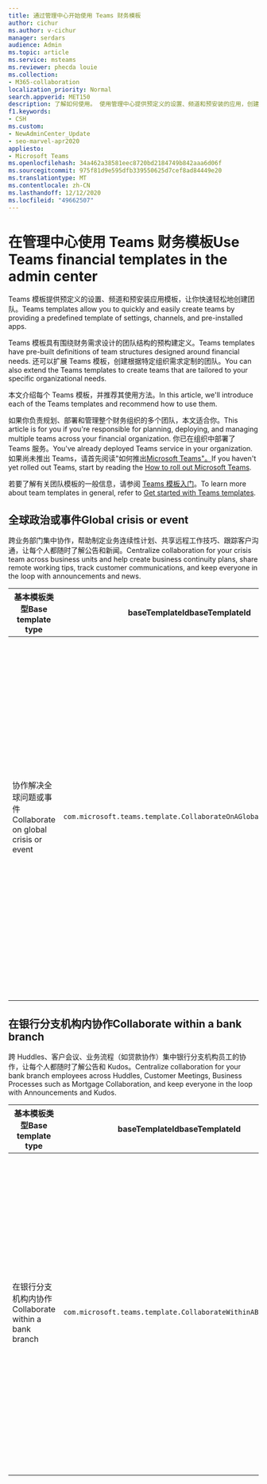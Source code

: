 ```yaml
---
title: 通过管理中心开始使用 Teams 财务模板
author: cichur
ms.author: v-cichur
manager: serdars
audience: Admin
ms.topic: article
ms.service: msteams
ms.reviewer: phecda louie
ms.collection:
- M365-collaboration
localization_priority: Normal
search.appverid: MET150
description: 了解如何使用。 使用管理中心提供预定义的设置、频道和预安装的应用，创建专为财务需求设计的团队结构的团队模板。
f1.keywords:
- CSH
ms.custom:
- NewAdminCenter_Update
- seo-marvel-apr2020
appliesto:
- Microsoft Teams
ms.openlocfilehash: 34a462a38581eec8720bd2184749b842aaa6d06f
ms.sourcegitcommit: 975f81d9e595dfb339550625d7cef8ad84449e20
ms.translationtype: MT
ms.contentlocale: zh-CN
ms.lasthandoff: 12/12/2020
ms.locfileid: "49662507"
---
```

# <a name="use-teams-financial-templates-in-the-admin-center"></a><span data-ttu-id="59f17-104">在管理中心使用 Teams 财务模板</span><span class="sxs-lookup"><span data-stu-id="59f17-104">Use Teams financial templates in the admin center</span></span>

<span data-ttu-id="59f17-105">Teams 模板提供预定义的设置、频道和预安装应用模板，让你快速轻松地创建团队。</span><span class="sxs-lookup"><span data-stu-id="59f17-105">Teams templates allow you to quickly and easily create teams by providing a predefined template of settings, channels, and pre-installed apps.</span></span>

<span data-ttu-id="59f17-106">Teams 模板具有围绕财务需求设计的团队结构的预构建定义。</span><span class="sxs-lookup"><span data-stu-id="59f17-106">Teams templates have pre-built definitions of team structures designed around financial needs.</span></span> <span data-ttu-id="59f17-107">还可以扩展 Teams 模板，创建根据特定组织需求定制的团队。</span><span class="sxs-lookup"><span data-stu-id="59f17-107">You can also extend the Teams templates to create teams that are tailored to your specific organizational needs.</span></span>

<span data-ttu-id="59f17-108">本文介绍每个 Teams 模板，并推荐其使用方法。</span><span class="sxs-lookup"><span data-stu-id="59f17-108">In this article, we'll introduce each of the Teams templates and recommend how to use them.</span></span>

<span data-ttu-id="59f17-109">如果你负责规划、部署和管理整个财务组织的多个团队，本文适合你。</span><span class="sxs-lookup"><span data-stu-id="59f17-109">This article is for you if you're responsible for planning, deploying, and managing multiple teams across your financial organization.</span></span> <span data-ttu-id="59f17-110">你已在组织中部署了 Teams 服务。</span><span class="sxs-lookup"><span data-stu-id="59f17-110">You've already deployed Teams service in your organization.</span></span> <span data-ttu-id="59f17-111">如果尚未推出 Teams，请首先阅读"如何推出[Microsoft Teams"。](How-to-roll-out-teams.md)</span><span class="sxs-lookup"><span data-stu-id="59f17-111">If you haven't yet rolled out Teams, start by reading the [How to roll out Microsoft Teams](How-to-roll-out-teams.md).</span></span>

<span data-ttu-id="59f17-112">若要了解有关团队模板的一般信息，请参阅 [Teams 模板入门](get-started-with-teams-templates-in-the-admin-console.md)。</span><span class="sxs-lookup"><span data-stu-id="59f17-112">To learn more about team templates in general, refer to [Get started with Teams templates](get-started-with-teams-templates-in-the-admin-console.md).</span></span>

## <a name="global-crisis-or-event"></a><span data-ttu-id="59f17-113">全球政治或事件</span><span class="sxs-lookup"><span data-stu-id="59f17-113">Global crisis or event</span></span>

<span data-ttu-id="59f17-114">跨业务部门集中协作，帮助制定业务连续性计划、共享远程工作技巧、跟踪客户沟通，让每个人都随时了解公告和新闻。</span><span class="sxs-lookup"><span data-stu-id="59f17-114">Centralize collaboration for your crisis team across business units and help create business continuity plans, share remote working tips, track customer communications, and keep everyone in the loop with announcements and news.</span></span>

| <span data-ttu-id="59f17-115">基本模板类型</span><span class="sxs-lookup"><span data-stu-id="59f17-115">Base template type</span></span>|<span data-ttu-id="59f17-116">baseTemplateId</span><span class="sxs-lookup"><span data-stu-id="59f17-116">baseTemplateId</span></span> | <span data-ttu-id="59f17-117">此基本模板提供的属性</span><span class="sxs-lookup"><span data-stu-id="59f17-117">Properties that come with this base template</span></span> |
| ------------------|-- |----------------------------------------------------- |
| <span data-ttu-id="59f17-118">协作解决全球问题或事件</span><span class="sxs-lookup"><span data-stu-id="59f17-118">Collaborate on global crisis or event</span></span>|`com.microsoft.teams.template.CollaborateOnAGlobalCrisisOrEvent` |<span data-ttu-id="59f17-119">频道：</span><span class="sxs-lookup"><span data-stu-id="59f17-119">Channels:</span></span> <ul><li><span data-ttu-id="59f17-120">常规</span><span class="sxs-lookup"><span data-stu-id="59f17-120">General</span></span><li><span data-ttu-id="59f17-121">公告</span><span class="sxs-lookup"><span data-stu-id="59f17-121">Announcements</span></span></li><li><span data-ttu-id="59f17-122">世界新闻</span><span class="sxs-lookup"><span data-stu-id="59f17-122">World news</span></span></li><li><span data-ttu-id="59f17-123">业务连续性</span><span class="sxs-lookup"><span data-stu-id="59f17-123">Business continuity</span></span></li><li><span data-ttu-id="59f17-124">远程工作</span><span class="sxs-lookup"><span data-stu-id="59f17-124">Remote working</span></span></li><li><span data-ttu-id="59f17-125">内部通信</span><span class="sxs-lookup"><span data-stu-id="59f17-125">Internal comms</span></span></li><li><span data-ttu-id="59f17-126">外部通信</span><span class="sxs-lookup"><span data-stu-id="59f17-126">External comms</span></span></li><li><span data-ttu-id="59f17-127">审批请求</span><span class="sxs-lookup"><span data-stu-id="59f17-127">Approvals request</span></span></li><li><span data-ttu-id="59f17-128">客户投诉</span><span class="sxs-lookup"><span data-stu-id="59f17-128">Customer complaints</span></span></li><li><span data-ttu-id="59f17-129">Kudos</span><span class="sxs-lookup"><span data-stu-id="59f17-129">Kudos</span></span></li><li><span data-ttu-id="59f17-130">高管更新</span><span class="sxs-lookup"><span data-stu-id="59f17-130">Executive update</span></span></li></ul><span data-ttu-id="59f17-131">应用：</span><span class="sxs-lookup"><span data-stu-id="59f17-131">Apps:</span></span> <ul><li><span data-ttu-id="59f17-132">表扬</span><span class="sxs-lookup"><span data-stu-id="59f17-132">Praise</span></span></li><li><span data-ttu-id="59f17-133">Wiki</span><span class="sxs-lookup"><span data-stu-id="59f17-133">Wiki</span></span></li><li><span data-ttu-id="59f17-134">网站</span><span class="sxs-lookup"><span data-stu-id="59f17-134">Website</span></span></li><li><span data-ttu-id="59f17-135">Planner</span><span class="sxs-lookup"><span data-stu-id="59f17-135">Planner</span></span></li></ul>|
||||

## <a name="collaborate-within-a-bank-branch"></a><span data-ttu-id="59f17-136">在银行分支机构内协作</span><span class="sxs-lookup"><span data-stu-id="59f17-136">Collaborate within a bank branch</span></span>

<span data-ttu-id="59f17-137">跨 Huddles、客户会议、业务流程（如贷款协作）集中银行分支机构员工的协作，让每个人都随时了解公告和 Kudos。</span><span class="sxs-lookup"><span data-stu-id="59f17-137">Centralize collaboration for your bank branch employees across Huddles, Customer Meetings, Business Processes such as Mortgage Collaboration, and keep everyone in the loop with Announcements and Kudos.</span></span>

| <span data-ttu-id="59f17-138">基本模板类型</span><span class="sxs-lookup"><span data-stu-id="59f17-138">Base template type</span></span> |<span data-ttu-id="59f17-139">baseTemplateId</span><span class="sxs-lookup"><span data-stu-id="59f17-139">baseTemplateId</span></span>| <span data-ttu-id="59f17-140">此基本模板提供的属性</span><span class="sxs-lookup"><span data-stu-id="59f17-140">Properties that come with this base template</span></span> |
| ------------------ |--|----------------------------------------------------- |
|<span data-ttu-id="59f17-141">在银行分支机构内协作</span><span class="sxs-lookup"><span data-stu-id="59f17-141">Collaborate within a bank branch</span></span>|`com.microsoft.teams.template.CollaborateWithinABankBranch` |<span data-ttu-id="59f17-142">频道：</span><span class="sxs-lookup"><span data-stu-id="59f17-142">Channels:</span></span> <ul><li><span data-ttu-id="59f17-143">常规</span><span class="sxs-lookup"><span data-stu-id="59f17-143">General</span></span><li><span data-ttu-id="59f17-144">公告</span><span class="sxs-lookup"><span data-stu-id="59f17-144">Announcements</span></span></li><li><span data-ttu-id="59f17-145">Huddles</span><span class="sxs-lookup"><span data-stu-id="59f17-145">Huddles</span></span></li><li><span data-ttu-id="59f17-146">客户会议</span><span class="sxs-lookup"><span data-stu-id="59f17-146">Customer meetings</span></span></li><li><span data-ttu-id="59f17-147">审批请求</span><span class="sxs-lookup"><span data-stu-id="59f17-147">Approvals Request</span></span></li><li><span data-ttu-id="59f17-148">指导</span><span class="sxs-lookup"><span data-stu-id="59f17-148">Coaching</span></span></li><li><span data-ttu-id="59f17-149">技能开发</span><span class="sxs-lookup"><span data-stu-id="59f17-149">Skills development</span></span></li><li><span data-ttu-id="59f17-150">贷款处理</span><span class="sxs-lookup"><span data-stu-id="59f17-150">Loan processing</span></span></li><li><span data-ttu-id="59f17-151">客户投诉</span><span class="sxs-lookup"><span data-stu-id="59f17-151">Customer complaints</span></span></li><li><span data-ttu-id="59f17-152">Kudos</span><span class="sxs-lookup"><span data-stu-id="59f17-152">Kudos</span></span></li><li><span data-ttu-id="59f17-153">有趣的内容</span><span class="sxs-lookup"><span data-stu-id="59f17-153">Fun stuff</span></span></li><li><span data-ttu-id="59f17-154">合规性</span><span class="sxs-lookup"><span data-stu-id="59f17-154">Compliance</span></span></li></ul><span data-ttu-id="59f17-155">应用：</span><span class="sxs-lookup"><span data-stu-id="59f17-155">Apps:</span></span><ul><li><span data-ttu-id="59f17-156">表扬</span><span class="sxs-lookup"><span data-stu-id="59f17-156">Praise</span></span></li></ul>|
||||

